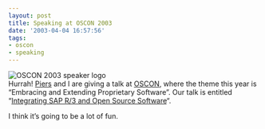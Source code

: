 ```yaml
---
layout: post
title: Speaking at OSCON 2003
date: '2003-04-04 16:57:56'
tags:
- oscon
- speaking
---
```



![OSCON 2003 speaker logo](http://conferences.oreillynet.com/images/os2003/banners/speakers/120x90.gif)  
 Hurrah! [Piers](http://www.piersharding.com/) and I are giving a talk at [OSCON](http://conferences.oreilly.com/oscon/), where the theme this year is “Embracing and Extending Proprietary Software”. Our talk is entitled “[Integrating SAP R/3 and Open Source Software](http://conferences.oreillynet.com/cs/os2003/view/e_sess/3759)“.

I think it’s going to be a lot of fun.


